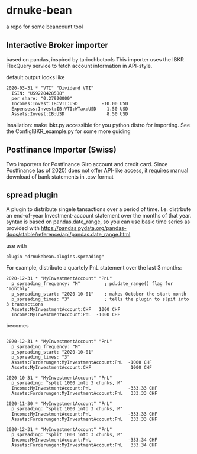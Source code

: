 # drnuke-bean
a repo for some beancount tool 

## Interactive Broker importer 
based on pandas, inspired by tariochbctools
This importer uses the IBKR FlexQuery service to fetch account information in API-style.

default output looks like
```
2020-03-31 * "VTI" "Dividend VTI"  
  ISIN: "US9220428588"  
  per share: "0.27920000"  
  Incomes:Invest:IB:VTI:USD         -10.00 USD  
  Expensess:Invest:IB:VTI:WTax:USD    1.50 USD  
  Assets:Invest:IB:USD                8.50 USD  
```
Insallation: make ibkr.py accessible for you python distro for importing. See the ConfigIBKR_example.py for some more guiding

## Postfinance Importer (Swiss)
Two importers for Postfinance Giro account and credit card. Since Postfinance (as of 2020) does not offer API-like access, it requires manual download of bank statements in .csv format


## spread plugin
A plugin to distribute singele tansactions over a period of time.
I.e. distrbute an end-of-year Investment-account statement over the months of that year.
syntax is based on pandas.date_range, so you can use basic time series as provided with https://pandas.pydata.org/pandas-docs/stable/reference/api/pandas.date_range.html

use with
```
plugin "drnukebean.plugins.spreading"
```

For example, distribute a quartely PnL statement over the last 3 months: 
```
2020-12-31 * "MyInvestmentAccount" "PnL"
  p_spreading_frequency: "M"         ; pd.date_range() flag for 'monthly'
  p_spreading_start: "2020-10-01"    ; makes October the start month
  p_spreading_times: "3"             ; tells the plugin to slpit into 3 transactions
  Assets:MyInvestmentAccount:CHF   1000 CHF
  Income:MyInvestmentAccount:PnL  -1000 CHF
```
becomes 
```

2020-12-31 * "MyInvestmentAccount" "PnL"
  p_spreading_frequency: "M"
  p_spreading_start: "2020-10-01"
  p_spreading_times: "3"
  Assets:Forderungen:MyInvestmentAccount:PnL  -1000 CHF
  Assets:MyInvestmentAccount:CHF               1000 CHF

2020-10-31 * "MyInvestmentAccount" "PnL"
  p_spreading: "split 1000 into 3 chunks, M"
  Income:MyInvestmentAccount:PnL              -333.33 CHF
  Assets:Forderungen:MyInvestmentAccount:PnL   333.33 CHF

2020-11-30 * "MyInvestmentAccount" "PnL"
  p_spreading: "split 1000 into 3 chunks, M"
  Income:MyInvestmentAccount:PnL              -333.33 CHF
  Assets:Forderungen:MyInvestmentAccount:PnL   333.33 CHF

2020-12-31 * "MyInvestmentAccount" "PnL"
  p_spreading: "split 1000 into 3 chunks, M"
  Income:MyInvestmentAccount:PnL              -333.34 CHF
  Assets:Forderungen:MyInvestmentAccount:PnL   333.34 CHF
```